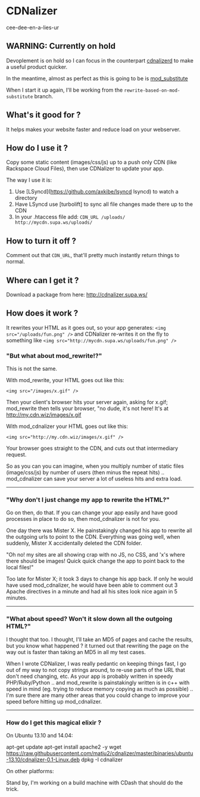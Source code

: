 # CDNalizer

cee-dee-en-a-lies-ur

## WARNING: Currently on hold

Devoplement is on hold so I can focus in the counterpart [cdnalizerd](https://github.com/matiu2/cdnalizerd) to make a useful product quicker.

In the meantime, almost as perfect as this is going to be is [mod_substitute](https://httpd.apache.org/docs/2.4/mod/mod_substitute.html)

When I start it up again, I'll be working from the `rewrite-based-on-mod-substitute` branch.

## What's it good for ?

It helps makes your website faster and reduce load on your webserver.

## How do I use it ?

Copy some static content (images/css/js) up to a push only CDN (like Rackspace Cloud Files), then use CDNalizer to update your app.

The way I use it is:

 1. Use [LSyncd](https://github.com/axkibe/lsyncd lsyncd) to watch a directory
 2. Have LSyncd use [turbolift] to sync all file changes made there up to the CDN
 3. In your .htaccess file add: `CDN_URL /uploads/ http://mycdn.supa.ws/uploads/`

## How to turn it off ?

Comment out that `CDN_URL`, that'll pretty much instantly return things to normal.

## Where can I get it ?

Download a package from here: http://cdnalizer.supa.ws/

## How does it work ?

It rewrites your HTML as it goes out, so your app generates: `<img src="/uploads/fun.png" />` and CDNalizer re-writes it on the fly to something like `<img src="http://mycdn.supa.ws/uploads/fun.png" />`

### "But what about mod_rewrite!?"

This is not the same.

With mod_rewrite, your HTML goes out like this:

    <img src="/images/x.gif" />

Then your client's browser hits your server again, asking for x.gif; mod_rewrite then tells your browser, "no dude, it's not here! It's at http://my.cdn.wiz/images/x.gif

With mod_cdnalizer your HTML goes out like this:

    <img src="http://my.cdn.wiz/images/x.gif" />

Your browser goes straight to the CDN, and cuts out that intermediary request.

So as you can you can imagine, when you multiply number of static files (image/css/js) by number of users (then minus the repeat hits) .. mod_cdnalizer can save your server a lot of useless hits and extra load.

----

### "Why don't I just change my app to rewrite the HTML?"

Go on then, do that. If you can change your app easily and have good processes in place to do so, then mod_cdnalizer is not for you.

One day there was Mister X. He painstakingly changed his app to rewrite all the outgoing urls to point to the CDN. Everything was going well, when suddenly, Mister X accidentally deleted the CDN folder.

"Oh no! my sites are all showing crap with no JS, no CSS, and 'x's where there should be images! Quick quick change the app to point back to the local files!"

Too late for Mister X; it took 3 days to change his app back. If only he would have used mod_cdnalizer, he would have been able to comment out 3 Apache directives in a minute and had all his sites look nice again in 5 minutes.

----

### "What about speed? Won't it slow down all the outgoing HTML?"

I thought that too. I thought, I'll take an MD5 of pages and cache the results, but you know what happened ? it turned out that rewriting the page on the way out is faster than taking an MD5 in all my test cases.

When I wrote CDNalizer, I was really pedantic on keeping things fast, I go out of my way to not copy strings around, to re-use parts of the URL that don't need changing, etc.
As your app is probably written in speedy PHP/Ruby/Python .. and mod_rewrite is painstakingly written is in c++ with speed in mind (eg. trying to reduce memory copying as much as possible) .. I'm sure there are many other areas that you could change to improve your speed before hitting up mod_cdnalizer.

----

### How do I get this magical elixir ?

On Ubuntu 13.10 and 14.04:

apt-get update
apt-get install apache2 -y
wget https://raw.githubusercontent.com/matiu2/cdnalizer/master/binaries/ubuntu-13.10/cdnalizer-0.1-Linux.deb
dpkg -I cdnalizer

On other platforms:

Stand by, I'm working on a build machine with CDash that should do the trick.
